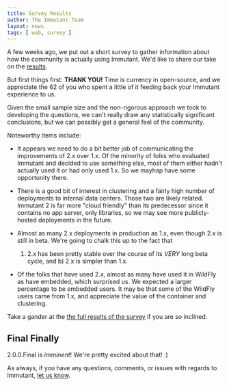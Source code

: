 ```yaml
---
title: Survey Results
author: The Immutant Team
layout: news
tags: [ web, survey ]
---
```


A few weeks ago, we put out a short survey to gather information about
how the community is actually using Immutant. We'd like to share our
take on the
[results](https://docs.google.com/forms/d/1oDC6dOeNnpBWV2RCYkfporz0-KAYRNpYyCFu3wCsk2s/viewanalytics).

But first things first: **THANK YOU!** Time is currency in open-source,
and we appreciate the 62 of you who spent a little of it feeding back
your Immutant experience to us.

Given the small sample size and the non-rigorous approach we took to
developing the questions, we can't really draw any statistically
significant conclusions, but we can possibly get a general feel of the
community.

Noteworthy items include:

* It appears we need to do a bit better job of communicating the
  improvements of 2.x over 1.x. Of the minority of folks who evaluated
  Immutant and decided to use something else, most of them either
  hadn't actually used it or had only used 1.x. So we mayhap have some
  opportunity there.

* There is a good bit of interest in clustering and a fairly high
  number of deployments to internal data centers. Those two are likely
  related. Immutant 2 is far more "cloud friendly" than its
  predecessor since it contains no app server, only libraries, so we
  may see more publicly-hosted deployments in the future.

* Almost as many 2.x deployments in production as 1.x, even though 2.x
  is still in beta. We're going to chalk this up to the fact that
  1) 2.x has been pretty stable over the course of its *VERY* long
  beta cycle, and b) 2.x is simpler than 1.x.

* Of the folks that have used 2.x, almost as many have used it in
  WildFly as have embedded, which surprised us. We expected a larger
  percentage to be embedded users. It may be that some of the WildFly
  users came from 1.x, and appreciate the value of the container and
  clustering.

Take a gander at the
[the full results of the survey](https://docs.google.com/forms/d/1oDC6dOeNnpBWV2RCYkfporz0-KAYRNpYyCFu3wCsk2s/viewanalytics)
if you are so inclined.

## Final Finally

2.0.0.Final is *imminent*! We're pretty excited about that! :)

As always, if you have any questions, comments, or issues with regards
to Immutant, [let us know](/community).
